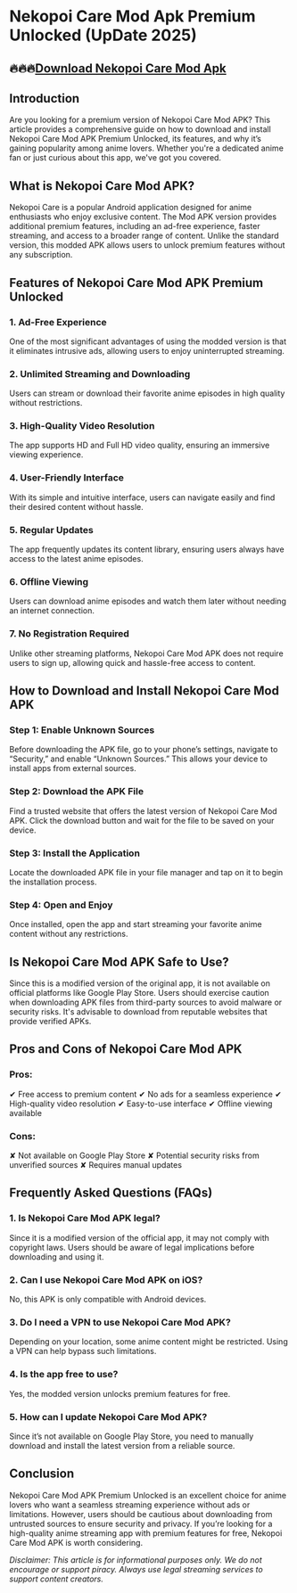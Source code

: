 # Nekopoi Care Mod Apk Premium Unlocked (UpDate 2025)
## 🔥🔥🔥[Download Nekopoi Care Mod Apk](https://modcombo.com/)
## Introduction

Are you looking for a premium version of Nekopoi Care Mod APK? This article provides a comprehensive guide on how to download and install Nekopoi Care Mod APK Premium Unlocked, its features, and why it’s gaining popularity among anime lovers. Whether you're a dedicated anime fan or just curious about this app, we've got you covered.

## What is Nekopoi Care Mod APK?

Nekopoi Care is a popular Android application designed for anime enthusiasts who enjoy exclusive content. The Mod APK version provides additional premium features, including an ad-free experience, faster streaming, and access to a broader range of content. Unlike the standard version, this modded APK allows users to unlock premium features without any subscription.

## Features of Nekopoi Care Mod APK Premium Unlocked

### 1. **Ad-Free Experience**
One of the most significant advantages of using the modded version is that it eliminates intrusive ads, allowing users to enjoy uninterrupted streaming.

### 2. **Unlimited Streaming and Downloading**
Users can stream or download their favorite anime episodes in high quality without restrictions.

### 3. **High-Quality Video Resolution**
The app supports HD and Full HD video quality, ensuring an immersive viewing experience.

### 4. **User-Friendly Interface**
With its simple and intuitive interface, users can navigate easily and find their desired content without hassle.

### 5. **Regular Updates**
The app frequently updates its content library, ensuring users always have access to the latest anime episodes.

### 6. **Offline Viewing**
Users can download anime episodes and watch them later without needing an internet connection.

### 7. **No Registration Required**
Unlike other streaming platforms, Nekopoi Care Mod APK does not require users to sign up, allowing quick and hassle-free access to content.

## How to Download and Install Nekopoi Care Mod APK

### Step 1: Enable Unknown Sources
Before downloading the APK file, go to your phone’s settings, navigate to “Security,” and enable “Unknown Sources.” This allows your device to install apps from external sources.

### Step 2: Download the APK File
Find a trusted website that offers the latest version of Nekopoi Care Mod APK. Click the download button and wait for the file to be saved on your device.

### Step 3: Install the Application
Locate the downloaded APK file in your file manager and tap on it to begin the installation process.

### Step 4: Open and Enjoy
Once installed, open the app and start streaming your favorite anime content without any restrictions.

## Is Nekopoi Care Mod APK Safe to Use?

Since this is a modified version of the original app, it is not available on official platforms like Google Play Store. Users should exercise caution when downloading APK files from third-party sources to avoid malware or security risks. It's advisable to download from reputable websites that provide verified APKs.

## Pros and Cons of Nekopoi Care Mod APK

### **Pros:**
✔ Free access to premium content
✔ No ads for a seamless experience
✔ High-quality video resolution
✔ Easy-to-use interface
✔ Offline viewing available

### **Cons:**
✘ Not available on Google Play Store
✘ Potential security risks from unverified sources
✘ Requires manual updates

## Frequently Asked Questions (FAQs)

### **1. Is Nekopoi Care Mod APK legal?**
Since it is a modified version of the official app, it may not comply with copyright laws. Users should be aware of legal implications before downloading and using it.

### **2. Can I use Nekopoi Care Mod APK on iOS?**
No, this APK is only compatible with Android devices.

### **3. Do I need a VPN to use Nekopoi Care Mod APK?**
Depending on your location, some anime content might be restricted. Using a VPN can help bypass such limitations.

### **4. Is the app free to use?**
Yes, the modded version unlocks premium features for free.

### **5. How can I update Nekopoi Care Mod APK?**
Since it’s not available on Google Play Store, you need to manually download and install the latest version from a reliable source.

## Conclusion

Nekopoi Care Mod APK Premium Unlocked is an excellent choice for anime lovers who want a seamless streaming experience without ads or limitations. However, users should be cautious about downloading from untrusted sources to ensure security and privacy. If you’re looking for a high-quality anime streaming app with premium features for free, Nekopoi Care Mod APK is worth considering.

*Disclaimer: This article is for informational purposes only. We do not encourage or support piracy. Always use legal streaming services to support content creators.*

